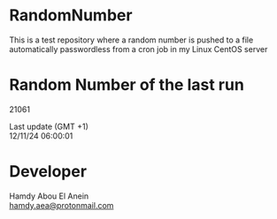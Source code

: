 # RandomNumber    
This is a test repository where a random number is pushed to a file automatically passwordless from a cron job in my Linux CentOS server    
# Random Number of the last run   
21061
      
Last update (GMT +1)    
12/11/24 06:00:01
# Developer    
Hamdy Abou El Anein   
hamdy.aea@protonmail.com
